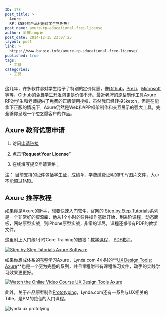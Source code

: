 ```yaml
---
ID: 178
post_title: >
  Axure
  RP：$589的产品利器对学生党免费！
post_name: axure-rp-educational-free-license
author: 半撇banpie
post_date: 2014-12-15 23:07:25
layout: post
link: >
  https://www.banpie.info/axure-rp-educational-free-license/
published: true
tags:
  - 工具
categories:
  - 工具
---
```

这几年，许多软件都对学生给予了特别的定价优惠，像[Github][1]，[Prezi][2]，[Microsoft][3]等等，Github的[免费学生开发包][4]更是价值不菲。最近老牌的原型制作工具Axure RP对学生和老师提供了免费的正版使用授权，虽然我已经转投Sketch，但是在能拿下正版的情况下，Axure仍然是Web和APP框架制作和交互展示的强大工具，完全够你呈现一个忽悠爆客户的作品。

## Axure 教育优惠申请

1.  访问[申请链接][5]

2.  点击“**Request Your License**”

3.  在线填写提交申请表格；

注： 目前支持的证件包括学生证，成绩单，学费缴费证明的PDF/图片文件，大小不能超过1MB。

## Axure 推荐教程

如果你是Axure的新手，想要快速入门软件，官网的 [Step by Step Tutorials][6]系列是一个非常好的资源库，他从1个小时的软件操作基础开始，到进阶课程，动态面板，网站原型实战，到iPhone原型实战，非常的详尽，课程还都带有PDF的教学文件。

这里附上入门级1小时Core Training的链接：[教学课程][7]， [PDF教程][8]。

[![Step by Step Tutorials   Axure Software][9]][10]

如果你想成体系的完整学习Axure，Lynda.com 4小时的**[UX Design Tools: Axure][11]**也是一个更为完整的系列，并且课程附带有课程练习文件，动手的实践学习效果更更好。

[![Watch the Online Video Course UX Design Tools  Axure][12]][13]

此外，关于产品原型制作[Prototyping][14]，Lynda.com还有一系列与UX相关的Title，是PM的绝佳的入门课程。

![lynda ux prototying][15]

 [1]: https://education.github.com/
 [2]: http://prezi.com/pricing-8/edu/
 [3]: http://products.office.com/en-us/student/office-in-education
 [4]: https://education.github.com/pack/
 [5]: http://us6.campaign-archive2.com/?u=2491cf4a7299d18cd6b34c53d&id=56fabb2321&e=dde0e6327b
 [6]: http://www.axure.com/tutorials
 [7]: http://www.axure.com/learn/core/getting-started
 [8]: http://d3g1p8ush40lh4.cloudfront.net/Tutorials/v7/AxureCoreTraining.pdf
 [9]: http://www.banpie.info/wp-content/uploads/2018/11/Step-by-Step-Tutorials-Axure-Software-600x549.png
 [10]: http://7arnhx.com1.z0.glb.clouddn.com/wp-content/uploads/2014/12/Step-by-Step-Tutorials-Axure-Software.png
 [11]: http://www.lynda.com/Web-User-Experience-tutorials/UX-Design-Tools-Axure/157028-2.html
 [12]: http://7arnhx.com1.z0.glb.clouddn.com/wp-content/uploads/2014/12/Watch-the-Online-Video-Course-UX-Design-Tools-Axure-311x600.png
 [13]: http://7arnhx.com1.z0.glb.clouddn.com/wp-content/uploads/2014/12/Watch-the-Online-Video-Course-UX-Design-Tools-Axure.png
 [14]: http://www.lynda.com/Prototyping-training-tutorials/95-0.html
 [15]: http://7arnhx.com1.z0.glb.clouddn.com/wp-content/uploads/2014/12/lynda-ux-prototying-488x600.png
<!--stackedit_data:
eyJoaXN0b3J5IjpbLTQxMDU2MTI5NF19
-->